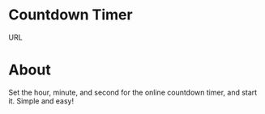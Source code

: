 # Countdown Timer

URL 


# About

Set the hour, minute, and second for the online countdown timer, and start it. Simple and easy!


